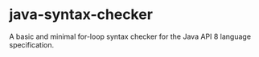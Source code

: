 # java-syntax-checker
A basic and minimal for-loop syntax checker for the Java API 8 language specification.

